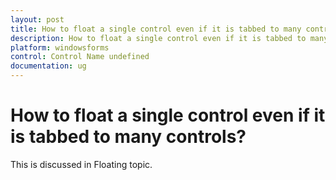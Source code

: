 ```yaml
---
layout: post
title: How to float a single control even if it is tabbed to many controls
description: How to float a single control even if it is tabbed to many controls
platform: windowsforms
control: Control Name undefined
documentation: ug
---
```




# How to float a single control even if it is tabbed to many controls?

This is discussed in Floating topic.



